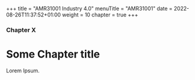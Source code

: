 +++
title = "AMR31001 Industry 4.0"
menuTitle = "AMR31001"
date = 2022-08-26T11:37:52+01:00
weight = 10
chapter = true
+++

### Chapter X

# Some Chapter title

Lorem Ipsum.